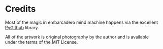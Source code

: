 # Credits

Most of the magic in embarcadero mind machine happens via the excellent
[PyGithub](https://github.com/PyGithub/PyGithub) library.

All of the artwork is original photography by the author and is available 
under the terms of the MIT License.

